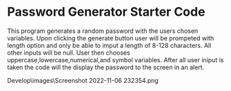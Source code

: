 # Password Generator Starter Code
This program generates a random password with the users chosen variables. Upon clicking the generate button user will be prompeted with length option and only be able to imput a length of 8-128 characters. All other inputs will be null. User then chooses uppercase,lowercase,numerical,and symbol variables. After all user iniput is taken the code will the display the password to the screen in an alert. 

Develop\images\Screenshot 2022-11-06 232354.png